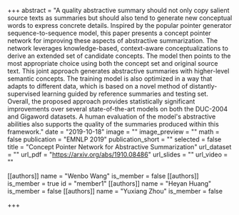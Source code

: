 +++
abstract = "A quality abstractive summary should not only copy salient source texts as summaries but should also tend to generate new conceptual words to express concrete details. Inspired by the popular pointer generator sequence-to-sequence model, this paper presents a concept pointer network for improving these aspects of abstractive summarization. The network leverages knowledge-based, context-aware conceptualizations to derive an extended set of candidate concepts. The model then points to the most appropriate choice using both the concept set and original source text. This joint approach generates abstractive summaries with higher-level semantic concepts. The training model is also optimized in a way that adapts to different data, which is based on a novel method of distantly-supervised learning guided by reference summaries and testing set. Overall, the proposed approach provides statistically significant improvements over several state-of-the-art models on both the DUC-2004 and Gigaword datasets. A human evaluation of the model's abstractive abilities also supports the quality of the summaries produced within this framework."
date = "2019-10-18"
image = ""
image_preview = ""
math = false
publication = "EMNLP 2019"
publication_short = ""
selected = false
title = "Concept Pointer Network for Abstractive Summarization"
url_dataset = ""
url_pdf = "https://arxiv.org/abs/1910.08486"
url_slides = ""
url_video = ""

[[authors]]
    name = "Wenbo Wang"
    is_member = false
[[authors]]
    is_member = true
    id = "member1"
[[authors]]
    name = "Heyan Huang"
    is_member = false
[[authors]]
    name = "Yuxiang Zhou"
    is_member = false

+++

